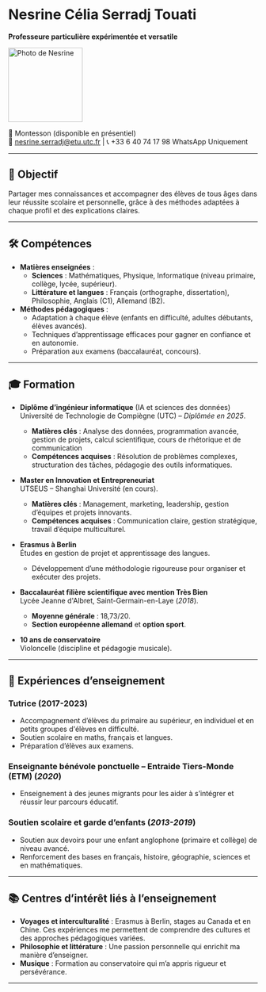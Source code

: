 # **Nesrine Célia Serradj Touati**  
**Professeure particulière expérimentée et versatile**  

<img src="https://media.licdn.com/dms/image/v2/D4E03AQEjhFi4bsl81g/profile-displayphoto-shrink_800_800/B4EZPGY0rSHsAc-/0/1734200218771?e=1740009600&v=beta&t=29GCi0kpnv8IJsFux-H6CwQbBmat3c6GAUy8H6JnGxk" alt="Photo de Nesrine" width="150" />

📍 Montesson (disponible en présentiel)  
📧 nesrine.serradj@etu.utc.fr | 📞 +33 6 40 74 17 98  WhatsApp Uniquement

---

## **🎯 Objectif**  
Partager mes connaissances et accompagner des élèves de tous âges dans leur réussite scolaire et personnelle, grâce à des méthodes adaptées à chaque profil et des explications claires.  

---

## **🛠️ Compétences**  
- **Matières enseignées** :  
  - **Sciences** : Mathématiques, Physique, Informatique (niveau primaire, collège, lycée, supérieur).  
  - **Littérature et langues** : Français (orthographe, dissertation), Philosophie, Anglais (C1), Allemand (B2).  
- **Méthodes pédagogiques** :  
  - Adaptation à chaque élève (enfants en difficulté, adultes débutants, élèves avancés).  
  - Techniques d’apprentissage efficaces pour gagner en confiance et en autonomie.  
  - Préparation aux examens (baccalauréat, concours).  

---

## **🎓 Formation**  
- **Diplôme d’ingénieur informatique** (IA et sciences des données)  
  Université de Technologie de Compiègne (UTC) – *Diplômée en 2025*.  
  - **Matières clés** : Analyse des données, programmation avancée, gestion de projets, calcul scientifique, cours de rhétorique et de communication 
  - **Compétences acquises** : Résolution de problèmes complexes, structuration des tâches, pédagogie des outils informatiques.  

- **Master en Innovation et Entrepreneuriat**  
  UTSEUS – Shanghai Université (en cours).  
  - **Matières clés** : Management, marketing, leadership, gestion d’équipes et projets innovants.  
  - **Compétences acquises** : Communication claire, gestion stratégique, travail d’équipe multiculturel.  

- **Erasmus à Berlin**  
  Études en gestion de projet et apprentissage des langues.  
  - Développement d’une méthodologie rigoureuse pour organiser et exécuter des projets.  

- **Baccalauréat filière scientifique avec mention Très Bien**  
  Lycée Jeanne d'Albret, Saint-Germain-en-Laye (*2018*).  
  - **Moyenne générale** : 18,73/20.  
  - **Section européenne allemand** et **option sport**.  

- **10 ans de conservatoire**  
  Violoncelle (discipline et pédagogie musicale).  

---

## **💼 Expériences d’enseignement**  

### **Tutrice** (2017-2023)  
- Accompagnement d’élèves du primaire au supérieur, en individuel et en petits groupes d'élèves en difficulté.  
- Soutien scolaire en maths, français et langues.  
- Préparation d’élèves aux examens.  

### **Enseignante bénévole ponctuelle – Entraide Tiers-Monde (ETM)** (*2020*)  
- Enseignement à des jeunes migrants pour les aider à s’intégrer et réussir leur parcours éducatif.  

### **Soutien scolaire et garde d’enfants** (*2013-2019*)  
- Soutien aux devoirs pour une enfant anglophone (primaire et collège) de niveau avancé.  
- Renforcement des bases en français, histoire, géographie, sciences et en mathématiques.  

---

## **📚 Centres d’intérêt liés à l’enseignement**  
- **Voyages et interculturalité** : Erasmus à Berlin, stages au Canada et en Chine. Ces expériences me permettent de comprendre des cultures et des approches pédagogiques variées.  
- **Philosophie et littérature** : Une passion personnelle qui enrichit ma manière d’enseigner.  
- **Musique** : Formation au conservatoire qui m’a appris rigueur et persévérance.  

---
